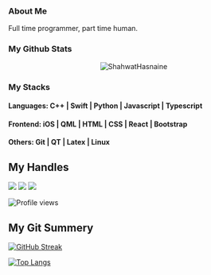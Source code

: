 ### About Me
Full time programmer, part time human.

### My Github Stats
<p align="center"> <img src="https://github-readme-stats.vercel.app/api?username=shas9&show_icons=true&count_private=true&theme=dark" alt="ShahwatHasnaine" />

### My Stacks
#### Languages: C++ | Swift | Python | Javascript | Typescript 

#### Frontend: iOS | QML | HTML | CSS | React | Bootstrap

#### Others: Git | QT | Latex | Linux

## My Handles
 [<img src="https://img.shields.io/badge/shas9-151515?style=for-the-badge&logo=linkedin&logoColor=white">](https://www.linkedin.com/in/shas9/)
 [<img src="https://img.shields.io/badge/shas9-151515?style=for-the-badge&logo=SVG&logoColor=79740e">](https://profile-summary-for-github.com/user/shas9) 
 [<img src="https://img.shields.io/badge/hasnaine__-151515?style=for-the-badge&logo=SVG&logoColor=79740e">](https://codeforces.com/profile/hasnaine_) 

![Profile views](https://gpvc.arturio.dev/shas9)
 
 ## My Git Summery
<!--  CONTRIBUTION AND STREAK BLOCK -->
 [![GitHub Streak](https://github-readme-streak-stats.herokuapp.com/?user=shas9&currStreakNum=2FD3EB&fire=pink&sideLabels=F00&theme=nightowl)](https://git.io/streak-stats)
 
 <!--  TOP LANGUAGES STATISTICS -->
 [![Top Langs](https://github-readme-stats.vercel.app/api/top-langs/?username=shas9&theme=dark&layout=compact&align=right&width=40%)](https://github.com/shas9/github-readme-stats)
